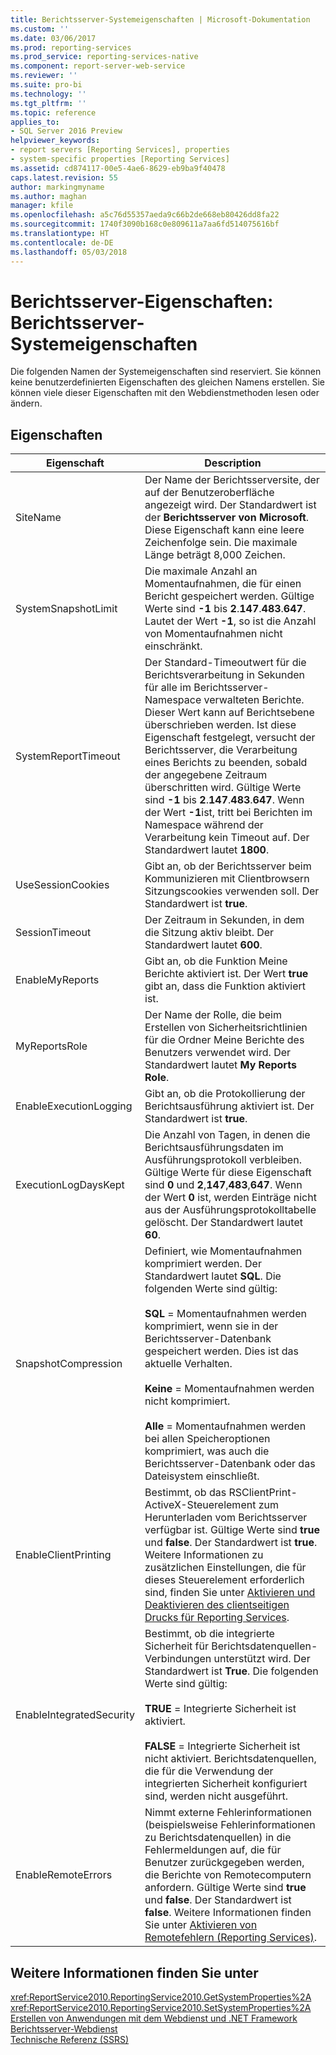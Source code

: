 ```yaml
---
title: Berichtsserver-Systemeigenschaften | Microsoft-Dokumentation
ms.custom: ''
ms.date: 03/06/2017
ms.prod: reporting-services
ms.prod_service: reporting-services-native
ms.component: report-server-web-service
ms.reviewer: ''
ms.suite: pro-bi
ms.technology: ''
ms.tgt_pltfrm: ''
ms.topic: reference
applies_to:
- SQL Server 2016 Preview
helpviewer_keywords:
- report servers [Reporting Services], properties
- system-specific properties [Reporting Services]
ms.assetid: cd874117-00e5-4ae6-8629-eb9ba9f40478
caps.latest.revision: 55
author: markingmyname
ms.author: maghan
manager: kfile
ms.openlocfilehash: a5c76d55357aeda9c66b2de668eb80426dd8fa22
ms.sourcegitcommit: 1740f3090b168c0e809611a7aa6fd514075616bf
ms.translationtype: HT
ms.contentlocale: de-DE
ms.lasthandoff: 05/03/2018
---
```

# <a name="reporting-services-properties---report-server-system-properties"></a>Berichtsserver-Eigenschaften: Berichtsserver-Systemeigenschaften
  Die folgenden Namen der Systemeigenschaften sind reserviert. Sie können keine benutzerdefinierten Eigenschaften des gleichen Namens erstellen. Sie können viele dieser Eigenschaften mit den Webdienstmethoden lesen oder ändern.  
  
## <a name="properties"></a>Eigenschaften  
  
|Eigenschaft|Description|  
|--------------|-----------------|  
|SiteName|Der Name der Berichtsserversite, der auf der Benutzeroberfläche angezeigt wird. Der Standardwert ist der **Berichtsserver von Microsoft**. Diese Eigenschaft kann eine leere Zeichenfolge sein. Die maximale Länge beträgt 8,000 Zeichen.|  
|SystemSnapshotLimit|Die maximale Anzahl an Momentaufnahmen, die für einen Bericht gespeichert werden. Gültige Werte sind **-1** bis **2**.**147**.**483**.**647**. Lautet der Wert **-1**, so ist die Anzahl von Momentaufnahmen nicht einschränkt.|  
|SystemReportTimeout|Der Standard-Timeoutwert für die Berichtsverarbeitung in Sekunden für alle im Berichtsserver-Namespace verwalteten Berichte. Dieser Wert kann auf Berichtsebene überschrieben werden. Ist diese Eigenschaft festgelegt, versucht der Berichtsserver, die Verarbeitung eines Berichts zu beenden, sobald der angegebene Zeitraum überschritten wird. Gültige Werte sind **-1** bis **2**.**147**.**483**.**647**. Wenn der Wert **-1**ist, tritt bei Berichten im Namespace während der Verarbeitung kein Timeout auf. Der Standardwert lautet **1800**.|  
|UseSessionCookies|Gibt an, ob der Berichtsserver beim Kommunizieren mit Clientbrowsern Sitzungscookies verwenden soll. Der Standardwert ist **true**.|  
|SessionTimeout|Der Zeitraum in Sekunden, in dem die Sitzung aktiv bleibt. Der Standardwert lautet **600**.|  
|EnableMyReports|Gibt an, ob die Funktion <legacyBold>Meine Berichte</legacyBold> aktiviert ist. Der Wert **true** gibt an, dass die Funktion aktiviert ist.|  
|MyReportsRole|Der Name der Rolle, die beim Erstellen von Sicherheitsrichtlinien für die Ordner <legacyBold>Meine Berichte</legacyBold> des Benutzers verwendet wird. Der Standardwert lautet **My Reports Role**.|  
|EnableExecutionLogging|Gibt an, ob die Protokollierung der Berichtsausführung aktiviert ist. Der Standardwert ist **true**.|  
|ExecutionLogDaysKept|Die Anzahl von Tagen, in denen die Berichtsausführungsdaten im Ausführungsprotokoll verbleiben. Gültige Werte für diese Eigenschaft sind **0** und **2**,**147**,**483**,**647**. Wenn der Wert **0** ist, werden Einträge nicht aus der Ausführungsprotokolltabelle gelöscht. Der Standardwert lautet **60**.|  
|SnapshotCompression|Definiert, wie Momentaufnahmen komprimiert werden. Der Standardwert lautet **SQL**. Die folgenden Werte sind gültig:<br /><br /> **SQL** = Momentaufnahmen werden komprimiert, wenn sie in der Berichtsserver-Datenbank gespeichert werden. Dies ist das aktuelle Verhalten.<br /><br /> **Keine** = Momentaufnahmen werden nicht komprimiert.<br /><br /> **Alle** = Momentaufnahmen werden bei allen Speicheroptionen komprimiert, was auch die Berichtsserver-Datenbank oder das Dateisystem einschließt.|  
|EnableClientPrinting|Bestimmt, ob das RSClientPrint-ActiveX-Steuerelement zum Herunterladen vom Berichtsserver verfügbar ist. Gültige Werte sind **true** und **false**. Der Standardwert ist **true**. Weitere Informationen zu zusätzlichen Einstellungen, die für dieses Steuerelement erforderlich sind, finden Sie unter [Aktivieren und Deaktivieren des clientseitigen Drucks für Reporting Services](../../../reporting-services/report-server/enable-and-disable-client-side-printing-for-reporting-services.md).|  
|EnableIntegratedSecurity|Bestimmt, ob die integrierte Sicherheit für Berichtsdatenquellen-Verbindungen unterstützt wird. Der Standardwert ist **True**. Die folgenden Werte sind gültig:<br /><br /> **TRUE** = Integrierte Sicherheit ist aktiviert.<br /><br /> **FALSE** = Integrierte Sicherheit ist nicht aktiviert. Berichtsdatenquellen, die für die Verwendung der integrierten Sicherheit konfiguriert sind, werden nicht ausgeführt.|  
|EnableRemoteErrors|Nimmt externe Fehlerinformationen (beispielsweise Fehlerinformationen zu Berichtsdatenquellen) in die Fehlermeldungen auf, die für Benutzer zurückgegeben werden, die Berichte von Remotecomputern anfordern. Gültige Werte sind **true** und **false**. Der Standardwert ist **false**. Weitere Informationen finden Sie unter [Aktivieren von Remotefehlern &#40;Reporting Services&#41;](../../../reporting-services/report-server/enable-remote-errors-reporting-services.md).|  
  
## <a name="see-also"></a>Weitere Informationen finden Sie unter  
 <xref:ReportService2010.ReportingService2010.GetSystemProperties%2A>   
 <xref:ReportService2010.ReportingService2010.SetSystemProperties%2A>   
 [Erstellen von Anwendungen mit dem Webdienst und .NET Framework](../../../reporting-services/report-server-web-service/net-framework/building-applications-using-the-web-service-and-the-net-framework.md)   
 [Berichtsserver-Webdienst](../../../reporting-services/report-server-web-service/report-server-web-service.md)   
 [Technische Referenz (SSRS)](../../../reporting-services/technical-reference-ssrs.md)  
  
  
